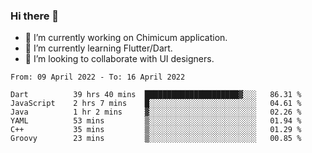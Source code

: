 ### Hi there 👋

<!--
**devcat37/devcat37** is a ✨ _special_ ✨ repository because its `README.md` (this file) appears on your GitHub profile.-->


- 🔭 I’m currently working on Chimicum application.
- 🌱 I’m currently learning Flutter/Dart.
- 👯 I’m looking to collaborate with UI designers.
<!-- - 🤔 I’m looking for help with ... -->

<!--START_SECTION:waka-->

```text
From: 09 April 2022 - To: 16 April 2022

Dart          39 hrs 40 mins  █████████████████████▓░░░   86.31 %
JavaScript    2 hrs 7 mins    █░░░░░░░░░░░░░░░░░░░░░░░░   04.61 %
Java          1 hr 2 mins     ▓░░░░░░░░░░░░░░░░░░░░░░░░   02.26 %
YAML          53 mins         ▒░░░░░░░░░░░░░░░░░░░░░░░░   01.94 %
C++           35 mins         ▒░░░░░░░░░░░░░░░░░░░░░░░░   01.29 %
Groovy        23 mins         ▒░░░░░░░░░░░░░░░░░░░░░░░░   00.85 %
```

<!--END_SECTION:waka-->
